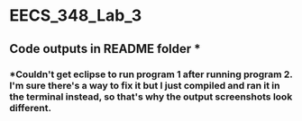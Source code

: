 # EECS_348_Lab_3
## Code outputs in README folder *
### *Couldn't get eclipse to run program 1 after running program 2. I'm sure there's a way to fix it but I just compiled and ran it in the terminal instead, so that's why the output screenshots look different.

